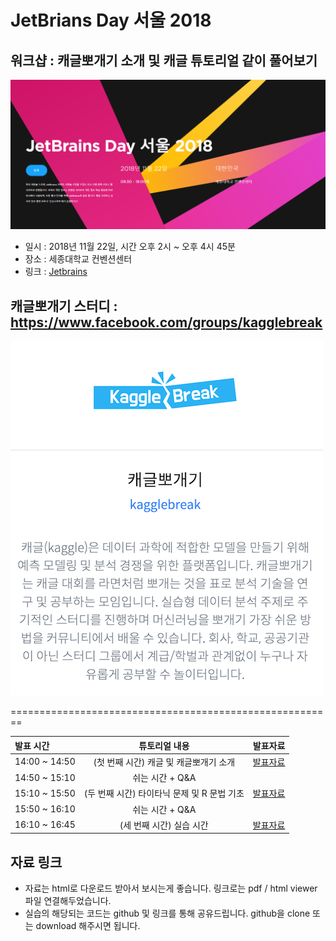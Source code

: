 # JetBrians Day 서울 2018

## 워크샵 : 캐글뽀개기 소개 및 캐글 튜토리얼 같이 풀어보기
![jetbrain](./img/jetbrainday2018.png)

- 일시 : 2018년 11월 22일, 시간 오후 2시 ~ 오후 4시 45분
- 장소 : 세종대학교 컨벤션센터
- 링크 : [Jetbrains](https://info.jetbrains.com/jetbrains-day-seoul-2018.html)

## 캐글뽀개기 스터디 : https://www.facebook.com/groups/kagglebreak

![kagglebreak](./img/kagglebreak.png)

========================================================
<br>

| 발표 시간  | 튜토리얼 내용 | 발표자료 |
| :------------ | :-----------: | :-----------: |
| 14:00 ~ 14:50   | (첫 번째 시간) 캐글 및 캐글뽀개기 소개|[발표자료]()|
| 14:50 ~ 15:10   | 쉬는 시간 + Q&A||
| 15:10 ~ 15:50   | (두 번째 시간) 타이타닉 문제 및 R 문법 기초 |[발표자료]()|
| 15:50 ~ 16:10   | 쉬는 시간 + Q&A||
| 16:10 ~ 16:45   | (세 번째 시간) 실습 시간|[발표자료]()|

## 자료 링크
- 자료는 html로 다운로드 받아서 보시는게 좋습니다. 링크로는 pdf / html viewer 파일 연결해두었습니다.
- 실습의 해당되는 코드는 github 및 링크를 통해 공유드립니다. github을 clone 또는 download 해주시면 됩니다.
